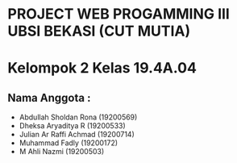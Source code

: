 # PROJECT WEB PROGAMMING III UBSI BEKASI (CUT MUTIA)

# Kelompok 2 Kelas 19.4A.04

## Nama Anggota :

- Abdullah Sholdan Rona (19200569)
- Dheksa Aryaditya R (19200533)
- Julian Ar Raffi Achmad (19200714)
- Muhammad Fadly (19200172)
- M Ahli Nazmi (19200503)
